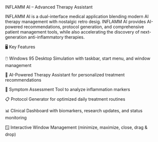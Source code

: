 INFLAMM AI – Advanced Therapy Assistant

INFLAMM AI is a dual-interface medical application blending modern AI therapy management with nostalgic retro desig. INFLAMM AI provides AI-powered recommendations, protocol generation, and comprehensive patient management tools, while also accelerating the discovery of next-generation anti-inflammatory therapies.

🖥️ Key Features

🖱️ Windows 95 Desktop Simulation with taskbar, start menu, and window management

🤖 AI-Powered Therapy Assistant for personalized treatment recommendations

🧪 Symptom Assessment Tool to analyze inflammation markers

📋 Protocol Generator for optimized daily treatment routines

📊 Clinical Dashboard with biomarkers, research updates, and status monitoring

🪟 Interactive Window Management (minimize, maximize, close, drag & drop)
